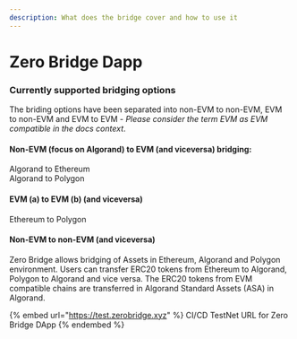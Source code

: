 ```yaml
---
description: What does the bridge cover and how to use it
---
```


# Zero Bridge Dapp

### Currently supported bridging options&#x20;

The briding options have been separated into non-EVM to non-EVM, EVM to non-EVM and EVM to EVM - _Please consider the term EVM as EVM compatible in the docs context_.&#x20;

#### Non-EVM (focus on Algorand) to EVM (and viceversa) bridging:

Algorand to Ethereum \
Algorand to Polygon

#### EVM (a) to EVM (b) (and viceversa)&#x20;

Ethereum to Polygon

#### Non-EVM to non-EVM (and viceversa)

Zero Bridge allows bridging of Assets in Ethereum, Algorand and Polygon environment. Users can transfer ERC20 tokens from Ethereum to Algorand, Polygon to Algorand and vice versa. The ERC20 tokens from EVM compatible chains are transferred in Algorand Standard Assets (ASA) in Algorand.

{% embed url="https://test.zerobridge.xyz" %}
CI/CD TestNet URL for Zero Bridge DApp
{% endembed %}
